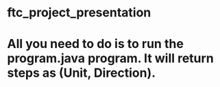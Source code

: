 # ftc_project_presentation
# All you need to do is to run the program.java program. It will return steps as (Unit, Direction).